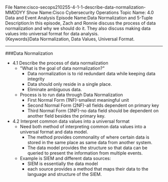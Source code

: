 File Name:cisco-secops210255-4-1-1-describe-data-normalization-MMDDYY
Show Name:Cisco Cybersecurity Operations
Topic Name: 4.0 Data and Event Analysis
Episode Name:Data Normalization and 5-Tuple
Description:In this episode, Zach and Ronnie discuss the process of data normalization and why we should do it.  They also discuss making data values into universal format for data analysis.  
{Keywords}Data Normalization, Data Values, Universal Format.

---

###Data Normalization

* 4.1 Describe the process of data normalization
	+ "What is the goal of data normalization?"
		- Data normalization is to rid redundant data
		  while keeping data integrity
		- Data should only reside in a single place.
		- Eliminate ambiguous data.
	+ Process is to run data through Data Normalization
		- First Normal Form (1NF)-smallest meaningful unit
		- Second Normal Form (2NF)-all fields dependent on
		  primary key
		- Third Normal Form (3NF)-no data field should be
		  dependent on another field besides the primary key.
* 4.2 Interpret common data values into a universal format
	+ Need both method of interpreting common data values into a universal format and data model.
		- The method provides commonality of where certain data
		  is stored in the same place as same data from another
		  system.
		- The data model provides the structure so that data 
		  can be queried to present the information from
		  multiple events.
	+ Example is SIEM and different data sources:
		- SIEM is essentially the data model
		- each source provides a method that maps their data 
		  to the language and structure of the SIEM.